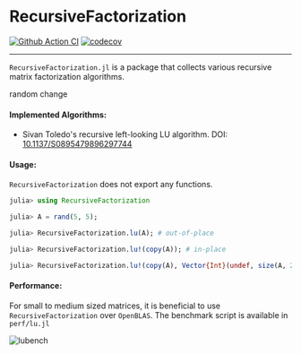 # RecursiveFactorization

[![Github Action CI](https://github.com/YingboMa/RecursiveFactorization.jl/workflows/CI/badge.svg)](https://github.com/YingboMa/RecursiveFactorization.jl/actions)
[![codecov](https://codecov.io/gh/YingboMa/RecursiveFactorization.jl/branch/master/graph/badge.svg)](https://codecov.io/gh/YingboMa/RecursiveFactorization.jl)

---

`RecursiveFactorization.jl` is a package that collects various recursive matrix
factorization algorithms.

random change

#### Implemented Algorithms:

- Sivan Toledo's recursive left-looking LU algorithm. DOI:
  [10.1137/S0895479896297744](https://epubs.siam.org/doi/10.1137/S0895479896297744)

#### Usage:

`RecursiveFactorization` does not export any functions.

```julia
julia> using RecursiveFactorization

julia> A = rand(5, 5);

julia> RecursiveFactorization.lu(A); # out-of-place

julia> RecursiveFactorization.lu!(copy(A)); # in-place

julia> RecursiveFactorization.lu!(copy(A), Vector{Int}(undef, size(A, 2))); # in-place w/ pivoting vector
```

#### Performance:

For small to medium sized matrices, it is beneficial to use
`RecursiveFactorization` over `OpenBLAS`. The benchmark script is available in
`perf/lu.jl`

![lubench](https://user-images.githubusercontent.com/17304743/81491200-555b1a80-9259-11ea-95c1-ae98b36f3779.png)
